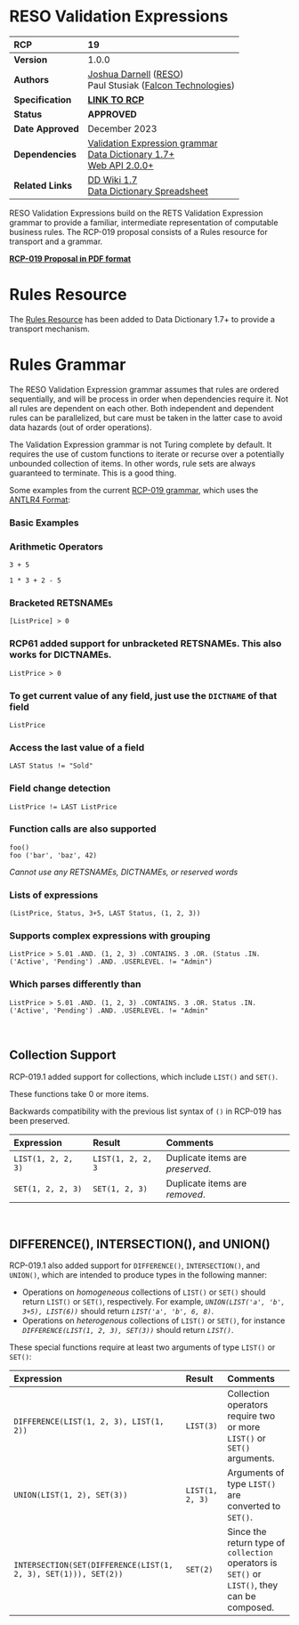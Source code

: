 # RESO Validation Expressions

| **RCP** | 19 |
| :--- | :--- |
| **Version** | 1.0.0 |
| **Authors** | [Joshua Darnell](https://github.com/darnjo) ([RESO](mailto:josh@reso.org))<br />Paul Stusiak ([Falcon Technologies](mailto:pstusiak@falcontechnologies.com)) |
| **Specification** | [**LINK TO RCP**](./web-api-validation-expression.md) |
| **Status** | **APPROVED** |
| **Date Approved** | December 2023 |
| **Dependencies** | [Validation Expression grammar](https://github.com/darnjo/rcp019) <br /> [Data Dictionary 1.7+](./data-dictionary.md)<br />[Web API 2.0.0+](./web-api-core.md)<br /> |
| **Related Links** | [DD Wiki 1.7](https://ddwiki.reso.org/display/DDW17/RESO+Data+Dictionary+1.7)<br />[Data Dictionary Spreadsheet](https://docs.google.com/spreadsheets/d/1_59Iqr7AQ51rEFa7p0ND-YhJjEru8gY-D_HM1yy5c6w/edit?usp=sharing)<br /> |

RESO Validation Expressions build on the RETS Validation Expression grammar to provide a familiar, intermediate representation of computable business rules. The RCP-019 proposal consists of a Rules resource for transport and a grammar. 

[**RCP-019 Proposal in PDF format**](https://github.com/RESOStandards/reso-transport-specifications/files/8384860/RESOWebAPIRCP-RCP-WEBAPI-019ValidationExpressionintheWebAPI-300322-2353.pdf)


# Rules Resource
The [Rules Resource](https://ddwiki.reso.org/display/DDW17/Rules+Resource) has been added to Data Dictionary 1.7+ to provide a transport mechanism.


# Rules Grammar
The RESO Validation Expression grammar assumes that rules are ordered sequentially, and will be process in order when dependencies require it. Not all rules are dependent on each other. Both independent and dependent rules can be parallelized, but care must be taken in the latter case to avoid data hazards (out of order operations).

The Validation Expression grammar is not Turing complete by default. It requires the use of custom functions to iterate or recurse over a potentially unbounded collection of items. In other words, rule sets are always guaranteed to terminate. This is a good thing.

Some examples from the current [RCP-019 grammar](https://github.com/darnjo/rcp019), which uses the [ANTLR4 Format](https://www.antlr.org/):

### Basic Examples

### Arithmetic Operators
`3 + 5`

`1 * 3 + 2 - 5`

### Bracketed RETSNAMEs  
`[ListPrice] > 0`

### RCP61 added support for unbracketed RETSNAMEs. This also works for DICTNAMEs.
`ListPrice > 0`

### To get current value of any field, just use the `DICTNAME` of that field  
`ListPrice`

### Access the last value of a field

`LAST Status != "Sold"`

### Field change detection
`ListPrice != LAST ListPrice`

### Function calls are also supported
`foo()`  
`foo ('bar', 'baz', 42)`

_Cannot use any RETSNAMEs, DICTNAMEs, or reserved words_

### Lists of expressions
`(ListPrice, Status, 3+5, LAST Status, (1, 2, 3))`

### Supports complex expressions with grouping  
`ListPrice > 5.01 .AND. (1, 2, 3) .CONTAINS. 3 .OR. (Status .IN. ('Active', 'Pending') .AND. .USERLEVEL. != "Admin")`

### Which parses differently than  
`ListPrice > 5.01 .AND. (1, 2, 3) .CONTAINS. 3 .OR. Status .IN. ('Active', 'Pending') .AND. .USERLEVEL. != "Admin"`
    
<br />

## Collection Support
RCP-019.1 added support for collections, which include `LIST()` and `SET()`. 

These functions take 0 or more items.

Backwards compatibility with the previous list syntax of `()` in RCP-019 has been preserved.

| Expression  | Result |  Comments |
| :--- | :--- | :--- |
|`LIST(1, 2, 2, 3)`|`LIST(1, 2, 2, 3`| Duplicate items are _preserved_.|
|`SET(1, 2, 2, 3)`|`SET(1, 2, 3)`| Duplicate items are _removed_.|

<br />

## DIFFERENCE(), INTERSECTION(), and UNION()  
RCP-019.1 also added support for `DIFFERENCE()`, `INTERSECTION()`, and `UNION()`,
which are intended to produce types in the following manner:
  * Operations on _homogeneous_ collections of `LIST()` or `SET()` should 
    return `LIST()` or `SET()`, respectively. For example,
    _`UNION(LIST('a', 'b', 3+5), LIST(6))`_ should return _`LIST('a', 'b', 6, 8)`_.
  * Operations on _heterogenous_ collections of `LIST()` or `SET()`, for 
    instance _`DIFFERENCE(LIST(1, 2, 3), SET(3))`_ should return _`LIST()`_.      

These special functions require at least two arguments of type `LIST()` or `SET()`:
 
 | Expression  | Result |  Comments |
 | :--- | :--- | :--- |
 |`DIFFERENCE(LIST(1, 2, 3), LIST(1, 2))`|`LIST(3)`|Collection operators require two or more `LIST()` or `SET()` arguments.|
 |`UNION(LIST(1, 2), SET(3))` |`LIST(1, 2, 3)`|Arguments of type `LIST()` are converted to `SET()`.   |
 |`INTERSECTION(SET(DIFFERENCE(LIST(1, 2, 3), SET(1))), SET(2))`|`SET(2)`|Since the return type of `collection` operators is `SET()` or `LIST()`, they can be composed.|
